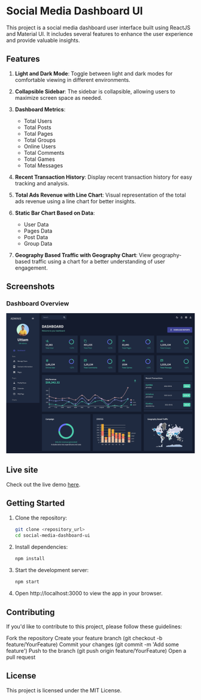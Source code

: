 # Social Media Dashboard UI

This project is a social media dashboard user interface built using ReactJS and Material UI. It includes several features to enhance the user experience and provide valuable insights.

## Features

1. **Light and Dark Mode**: Toggle between light and dark modes for comfortable viewing in different environments.

2. **Collapsible Sidebar**: The sidebar is collapsible, allowing users to maximize screen space as needed.

3. **Dashboard Metrics**:

   - Total Users
   - Total Posts
   - Total Pages
   - Total Groups
   - Online Users
   - Total Comments
   - Total Games
   - Total Messages

4. **Recent Transaction History**: Display recent transaction history for easy tracking and analysis.

5. **Total Ads Revenue with Line Chart**: Visual representation of the total ads revenue using a line chart for better insights.

6. **Static Bar Chart Based on Data**:

   - User Data
   - Pages Data
   - Post Data
   - Group Data

7. **Geography Based Traffic with Geography Chart**: View geography-based traffic using a chart for a better understanding of user engagement.

## Screenshots

### Dashboard Overview

![Dashboard Overview](./screenshot/img1.png)

## Live site

Check out the live demo [here](https://digitaluttam.com/dashboard).

## Getting Started

1. Clone the repository:

   ```bash
   git clone <repository_url>
   cd social-media-dashboard-ui

   ```

2. Install dependencies:

   ```bash
   npm install

   ```

3. Start the development server:

   ```bash
   npm start

   ```

4. Open http://localhost:3000 to view the app in your browser.

## Contributing

If you'd like to contribute to this project, please follow these guidelines:

Fork the repository
Create your feature branch (git checkout -b feature/YourFeature)
Commit your changes (git commit -m 'Add some feature')
Push to the branch (git push origin feature/YourFeature)
Open a pull request

## License

This project is licensed under the MIT License.
